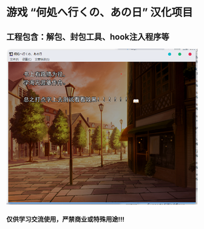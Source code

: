 # 游戏 “何処へ行くの、あの日” 汉化项目
## 工程包含：解包、封包工具、hook注入程序等
![Image text](https://github.com/cokkeijigen/doko_iku_cn/blob/main/test.png)<br>
### 仅供学习交流使用，严禁商业或特殊用途!!!
